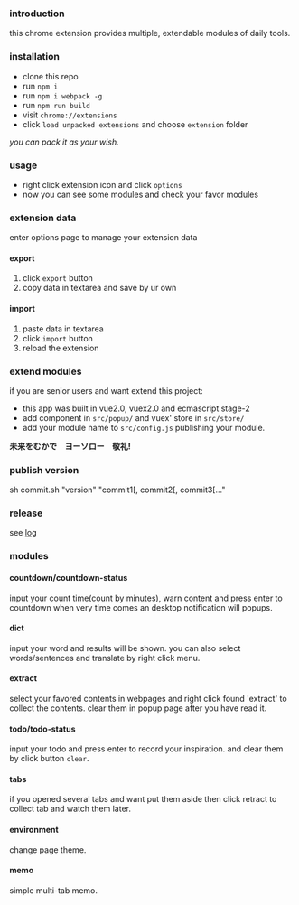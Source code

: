 ### introduction
this chrome extension provides multiple, extendable modules of daily tools.


### installation
+   clone this repo
+   run `npm i`
+   run `npm i webpack -g`
+   run `npm run build`
+   visit `chrome://extensions`
+   click `load unpacked extensions` and choose `extension` folder

*you can pack it as your wish.*

### usage
+   right click extension icon and click `options`
+   now you can see some modules and check your favor modules

### extension data

enter options page to manage your extension data

#### export

1.  click `export` button
1.  copy data in textarea and save by ur own

#### import

1.  paste data in textarea
1.  click `import` button
1.  reload the extension

### extend modules

if you are senior users and want extend this project:

+   this app was built in vue2.0, vuex2.0 and ecmascript stage-2
+   add component in `src/popup/` and vuex' store in `src/store/`
+   add your module name to `src/config.js` publishing your module.

**未来をむかで　ヨーソロー　敬礼!**

### publish version
sh commit.sh "version" "commit1[, commit2[, commit3[..."

### release
see [log](RELEASE.MD)

### modules

#### countdown/countdown-status

input your count time(count by minutes), warn content and press enter to countdown
when very time comes an desktop notification will popups.

#### dict

input your word and results will be shown.
you can also select words/sentences and translate by right click menu.

#### extract

select your favored contents in webpages and right click found 'extract' to collect the contents.
clear them in popup page after you have read it.

#### todo/todo-status

input your todo and press enter to record your inspiration.
and clear them by click button `clear`.

#### tabs

if you opened several tabs and want put them aside then click retract to collect tab and watch them later.

#### environment

change page theme.

#### memo
simple multi-tab memo.